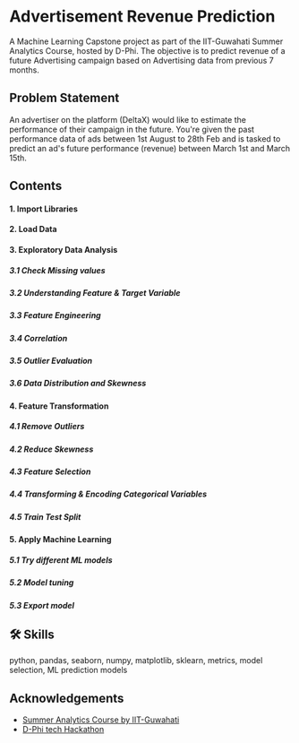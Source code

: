 
# Advertisement Revenue Prediction

A Machine Learning Capstone project as part of the IIT-Guwahati Summer Analytics Course, hosted by D-Phi. 
The objective is to predict revenue of a future Advertising campaign based on Advertising data from previous 7 months.

## Problem Statement
An advertiser on the platform (DeltaX) would like to estimate the performance of their campaign in the future.  You're given the past performance data of ads between 1st August to 28th Feb and is tasked to predict an ad's future performance (revenue) between March 1st and March 15th.

## Contents
#### 1. Import Libraries 
#### 2. Load Data
#### 3. Exploratory Data Analysis
##### 3.1 Check Missing values
##### 3.2 Understanding Feature & Target Variable
##### 3.3 Feature Engineering
##### 3.4 Correlation
##### 3.5 Outlier Evaluation
##### 3.6  Data Distribution and Skewness
#### 4. Feature Transformation
##### 4.1 Remove Outliers
##### 4.2 Reduce Skewness
##### 4.3 Feature Selection
##### 4.4 Transforming & Encoding Categorical Variables
##### 4.5 Train Test Split
#### 5. Apply Machine Learning 
##### 5.1 Try different ML models
##### 5.2 Model tuning
##### 5.3 Export model
## 🛠 Skills
python, pandas, seaborn, numpy, matplotlib, sklearn, metrics, model selection, ML prediction models

  
## Acknowledgements

 - [Summer Analytics Course by IIT-Guwahati](http://iitg.ac.in/sa/caciitg/course/)
 - [D-Phi tech Hackathon](https://dphi.tech/challenges/) 